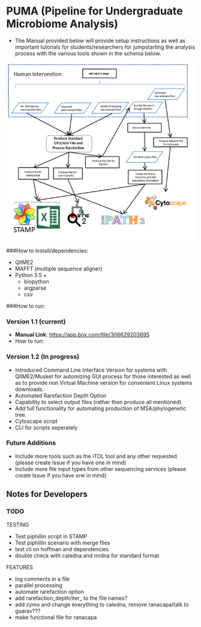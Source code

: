 # PUMA (Pipeline for Undergraduate Microbiome Analysis)
+ The Manual provided below will provide setup instructions as well as important tutorials for students/researchers for jumpstarting the analysis process with the various tools shown in the schema below.

![PUMA GENERAL FLOWCHART](https://github.com/keithgmitchell/PUMA/blob/master/examples/PUMA_flowchart.PNG)

###How to install/dependencies:
+ QIIME2
+ MAFFT (multiple sequence aligner)
+ Python 3.5 +
    + biopython
    + argparse
    + csv

###How to run:

### Version 1.1 (current)
+ **Manual Link**: https://app.box.com/file/306629203695
+  How to run:

### Version 1.2 (In progress)
+ Introduced Command Line Interface Version for systems with QIIME2/Musket for automizing GUI process for those 
interested as well as to provide non Virtual Machine version for convenient Linux systems downloads. 
+ Automated Rarefaction Depth Option
+ Capability to select output files (rather then produce all mentioned)
+ Add full functionality for automating production of MSA/phylogenetic tree.
+ Cytoscape script
+ CLI for scripts seperately 


### Future Additions
+ Include more tools such as the iTOL tool and any other requested (please create Issue if you have one in mind)
+ Include more file input types from other sequencing services (please create Issue if you have one in mind)



## Notes for Developers
### TODO

TESTING
+ Test piphillin script in STAMP
+ Test piphillin scenario with merge files
+ test cli on hoffman and dependencies
+ double check with caledna and mrdna for standard format

FEATURES
+ log comments in a file
+ parallel processing
+ automate rarefaction option
+ add rarefaction_depth/iter_ to the file names?
+ add zymo and change everything to caledna, remove ranacapa/talk to guarav???
+ make functional file for ranacapa